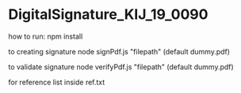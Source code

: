 # DigitalSignature_KIJ_19_0090

how to run:
npm install

to creating signature
node signPdf.js "filepath" (default dummy.pdf)

to validate signature
node verifyPdf.js "filepath" (default dummy.pdf)

for reference list inside ref.txt
